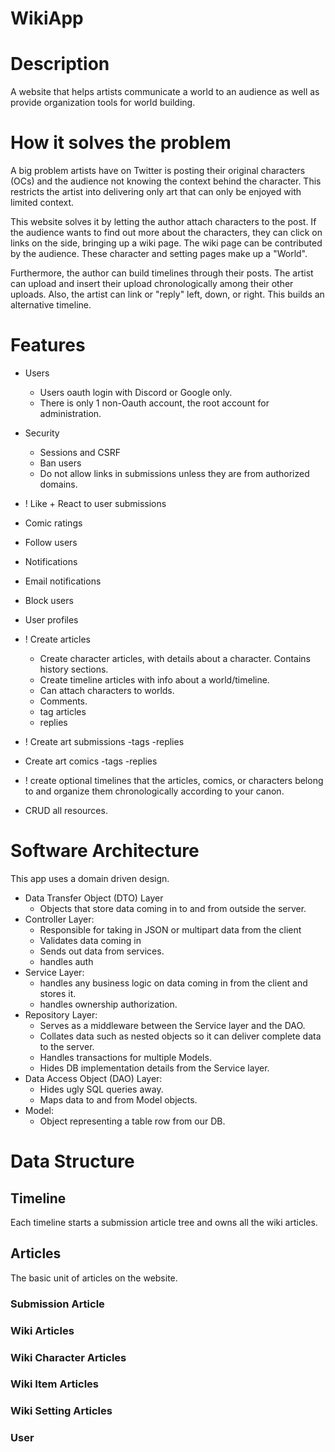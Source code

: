 # WikiApp

# Description

A website that helps artists communicate a world to an audience as well
as provide organization tools for world building.

# How it solves the problem

A big problem artists have on Twitter is posting their original characters (OCs)
and the audience not knowing the context behind the character. This restricts the
artist into delivering only art that can only be enjoyed with limited context.

This website solves it
by letting the author attach characters to the post. If the audience wants to find
out more about the characters, they can click on links on the side, bringing up a
wiki page. The wiki page can be contributed by the audience. These character and
setting pages make up a "World".

Furthermore, the author can build timelines through their posts. The artist can upload
and insert their upload chronologically among their other uploads. Also, the artist
can link or "reply" left, down, or right. This builds an alternative timeline.

# Features

-   Users

    -   Users oauth login with Discord or Google only.
    -   There is only 1 non-Oauth account, the root account for administration.

-   Security

    -   Sessions and CSRF
    -   Ban users
    -   Do not allow links in submissions unless they are from authorized domains.

-   ! Like + React to user submissions
-   Comic ratings
-   Follow users
-   Notifications
-   Email notifications
-   Block users
-   User profiles
-   ! Create articles
    -   Create character articles, with details about a character. Contains history sections.
    -   Create timeline articles with info about a world/timeline.
    -   Can attach characters to worlds.
    -   Comments.
    -   tag articles
    -   replies
-   ! Create art submissions
    -tags
    -replies
-   Create art comics
    -tags
    -replies
- ! create optional timelines that the articles, comics, or characters belong to and organize them
chronologically according to your canon.
- CRUD all resources.

# Software Architecture

This app uses a domain driven design.

- Data Transfer Object (DTO) Layer
  - Objects that store data coming in to and from outside the server.
- Controller Layer: 
  - Responsible for taking in JSON or multipart data from the client
  - Validates data coming in
  - Sends out data from services.
  - handles auth
- Service Layer:
  - handles any business logic on data coming in from the client
  and stores it.
  - handles ownership authorization.
- Repository Layer:
  - Serves as a middleware between the Service layer and the DAO.
  - Collates data such as nested objects so it can deliver complete data to the server.
  - Handles transactions for multiple Models.
  - Hides DB implementation details from the Service layer.
- Data Access Object (DAO) Layer:
  - Hides ugly SQL queries away.
  - Maps data to and from Model objects.
- Model:
  - Object representing a table row from our DB.


# Data Structure

## Timeline

Each timeline starts a submission article tree and owns all the wiki articles.

## Articles

The basic unit of articles on the website.

### Submission Article

### Wiki Articles

### Wiki Character Articles

### Wiki Item Articles

### Wiki Setting Articles

### User
